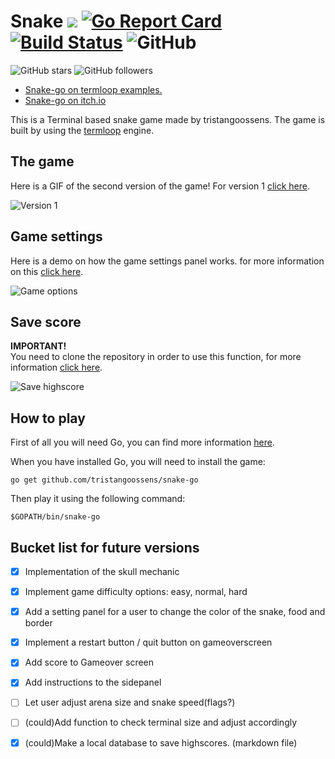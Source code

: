 # Snake [![](https://godoc.org/github.com/nathany/looper?status.svg)](https://godoc.org/github.com/tristangoossens/snake-go/game) [![Go Report Card](https://goreportcard.com/badge/github.com/tristangoossens/snake-go)](https://goreportcard.com/report/github.com/tristangoossens/snake-go) [![Build Status](https://travis-ci.com/tristangoossens/snake-go.svg?branch=master)](https://travis-ci.com/tristangoossens/snake-go) ![GitHub](https://img.shields.io/github/license/tristangoossens/snake-go)

![GitHub stars](https://img.shields.io/github/stars/tristangoossens/snake-go?style=social) ![GitHub followers](https://img.shields.io/github/followers/tristangoossens?style=social)

- [Snake-go on termloop examples.](https://github.com/JoelOtter/termloop)
- [Snake-go on itch.io](https://tristangoossens.itch.io/snake-go)

This is a Terminal based snake game made by tristangoossens. The game is built by using the [termloop](https://github.com/JoelOtter/termloop) engine.

## The game

Here is a GIF of the second version of the game! For version 1 [click here](https://github.com/tristangoossens/snake-go/tree/v1).

![](https://github.com/tristangoossens/snake-go/blob/master/images/game-v2.gif "Version 1")

## Game settings

Here is a demo on how the game settings panel works. for more information on this [click here](https://github.com/tristangoossens/snake-go/blob/master/docs/gameoptions.md).

![](https://github.com/tristangoossens/snake-go/blob/master/images/gameoptions.gif "Game options")

## Save score

**IMPORTANT!**    
You need to clone the repository in order to use this function, for more information [click here](https://github.com/tristangoossens/snake-go/blob/master/docs/instructions.md).

![](https://github.com/tristangoossens/snake-go/blob/master/images/savehighscore.gif "Save highscore")

## How to play

First of all you will need Go, you can find more information [here](https://golang.org/).

When you have installed Go, you will need to install the game:

```shell
go get github.com/tristangoossens/snake-go
```

Then play it using the following command:

```shell
$GOPATH/bin/snake-go
```

## Bucket list for future versions

- [x] Implementation of the skull mechanic
- [x] Implement game difficulty options: easy, normal, hard
- [x] Add a setting panel for a user to change the color of the snake, food and border
- [x] Implement a restart button / quit button on gameoverscreen
- [x] Add score to Gameover screen
- [x] Add instructions to the sidepanel
- [ ] Let user adjust arena size and snake speed(flags?)
- [ ] (could)Add function to check terminal size and adjust accordingly
- [x] (could)Make a local database to save highscores. (markdown file)


